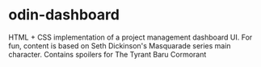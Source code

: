 # odin-dashboard
HTML + CSS implementation of a project management dashboard UI.
For fun, content is based on Seth Dickinson's Masquarade series main character. Contains spoilers for The Tyrant Baru Cormorant
